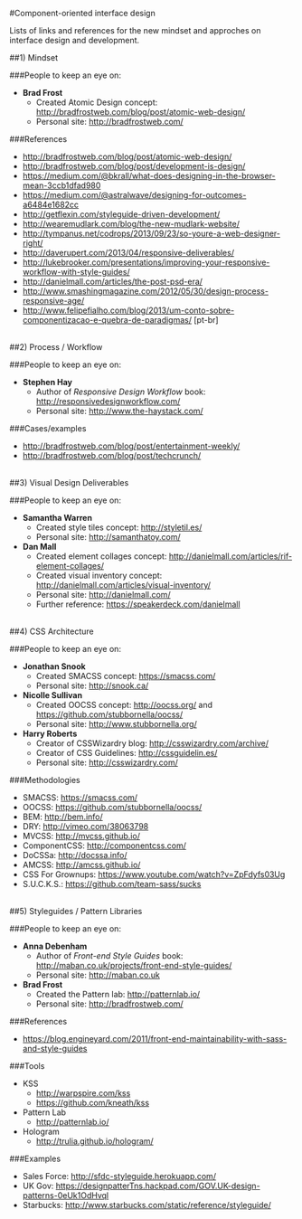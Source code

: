 #Component-oriented interface design

Lists of links and references for the new mindset and approches on interface design and development.

<section>
##1) Mindset

###People to keep an eye on:

- **Brad Frost**
  - Created Atomic Design concept: http://bradfrostweb.com/blog/post/atomic-web-design/
  - Personal site: http://bradfrostweb.com/

###References

- http://bradfrostweb.com/blog/post/atomic-web-design/
- http://bradfrostweb.com/blog/post/development-is-design/
- https://medium.com/@bkrall/what-does-designing-in-the-browser-mean-3ccb1dfad980
- https://medium.com/@astralwave/designing-for-outcomes-a6484e1682cc
- http://getflexin.com/styleguide-driven-development/
- http://wearemudlark.com/blog/the-new-mudlark-website/
- http://tympanus.net/codrops/2013/09/23/so-youre-a-web-designer-right/
- http://daverupert.com/2013/04/responsive-deliverables/
- http://lukebrooker.com/presentations/improving-your-responsive-workflow-with-style-guides/
- http://danielmall.com/articles/the-post-psd-era/
- http://www.smashingmagazine.com/2012/05/30/design-process-responsive-age/
- http://www.felipefialho.com/blog/2013/um-conto-sobre-componentizacao-e-quebra-de-paradigmas/ [pt-br]
</section>



<br/>
<section>
##2) Process / Workflow

###People to keep an eye on:

- **Stephen Hay**
  - Author of *Responsive Design Workflow* book: http://responsivedesignworkflow.com/
  - Personal site: http://www.the-haystack.com/

###Cases/examples
- http://bradfrostweb.com/blog/post/entertainment-weekly/
- http://bradfrostweb.com/blog/post/techcrunch/
</section>



<br/>
<section>
##3) Visual Design Deliverables

###People to keep an eye on:

- **Samantha Warren**
  - Created style tiles concept: http://styletil.es/
  - Personal site: http://samanthatoy.com/
- **Dan Mall**
  - Created element collages concept: http://danielmall.com/articles/rif-element-collages/
  - Created visual inventory concept: http://danielmall.com/articles/visual-inventory/
  - Personal site: http://danielmall.com/
  - Further reference: https://speakerdeck.com/danielmall
</section>



<br/>
<section>
##4) CSS Architecture

###People to keep an eye on:

- **Jonathan Snook**
  - Created SMACSS concept: https://smacss.com/
  - Personal site: http://snook.ca/
- **Nicolle Sullivan**
  - Created OOCSS concept: http://oocss.org/ and https://github.com/stubbornella/oocss/
  - Personal site: http://www.stubbornella.org/<br/>
- **Harry Roberts**
  - Creator of CSSWizardry blog: http://csswizardry.com/archive/
  - Creator of CSS Guidelines: http://cssguidelin.es/<br/>
  - Personal site: http://csswizardry.com/

###Methodologies
- SMACSS: https://smacss.com/
- OOCSS: https://github.com/stubbornella/oocss/
- BEM: http://bem.info/
- DRY: http://vimeo.com/38063798
- MVCSS: http://mvcss.github.io/
- ComponentCSS: http://componentcss.com/
- DoCSSa: http://docssa.info/
- AMCSS: http://amcss.github.io/
- CSS For Grownups: https://www.youtube.com/watch?v=ZpFdyfs03Ug
- S.U.C.K.S.: https://github.com/team-sass/sucks
</section>



<br/>
<section>
##5) Styleguides / Pattern Libraries

###People to keep an eye on:

- **Anna Debenham**
  - Author of *Front-end Style Guides* book: http://maban.co.uk/projects/front-end-style-guides/
  - Personal site: http://maban.co.uk
- **Brad Frost**
  - Created the Pattern lab: http://patternlab.io/
  - Personal site: http://bradfrostweb.com/

###References
- https://blog.engineyard.com/2011/front-end-maintainability-with-sass-and-style-guides


###Tools
- KSS
  - http://warpspire.com/kss 
  - https://github.com/kneath/kss
- Pattern Lab
  - http://patternlab.io/
- Hologram
  - http://trulia.github.io/hologram/

###Examples
- Sales Force: http://sfdc-styleguide.herokuapp.com/
- UK Gov: https://designpatterTns.hackpad.com/GOV.UK-design-patterns-0eUk1OdHvql
- Starbucks: http://www.starbucks.com/static/reference/styleguide/

</section>
  
